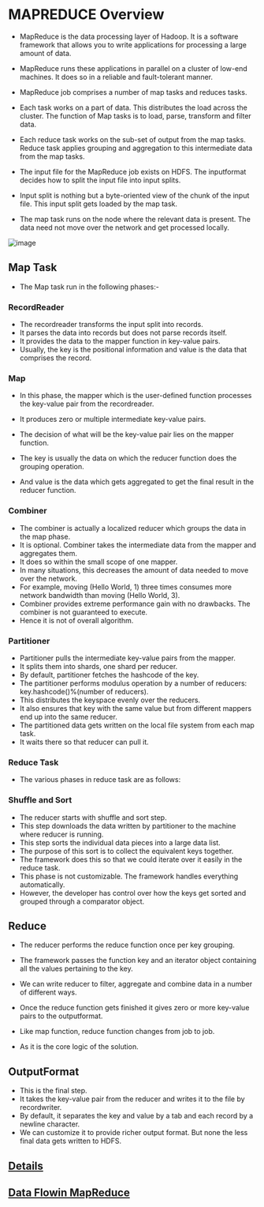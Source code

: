 # MAPREDUCE Overview
* MapReduce is the data processing layer of Hadoop. It is a software framework that allows you to write applications for processing a large amount of data. 
* MapReduce runs these applications in parallel on a cluster of low-end machines. It does so in a reliable and fault-tolerant manner.

* MapReduce job comprises a number of map tasks and reduces tasks. 
* Each task works on a part of data. This distributes the load across the cluster. The function of Map tasks is to load, parse, transform and filter data. 
* Each reduce task works on the sub-set of output from the map tasks. Reduce task applies grouping and aggregation to this intermediate data from the map tasks.

* The input file for the MapReduce job exists on HDFS. The inputformat decides how to split the input file into input splits. 
* Input split is nothing but a byte-oriented view of the chunk of the input file. This input split gets loaded by the map task. 
* The map task runs on the node where the relevant data is present. The data need not move over the network and get processed locally.

![image](https://user-images.githubusercontent.com/63589909/86326484-6758a880-bc5f-11ea-936b-a7b1d79a1cbe.png)

## Map Task
* The Map task run in the following phases:-

### RecordReader
* The recordreader transforms the input split into records.
* It parses the data into records but does not parse records itself. 
* It provides the data to the mapper function in key-value pairs. 
* Usually, the key is the positional information and value is the data that comprises the record.

### Map
* In this phase, the mapper which is the user-defined function processes the key-value pair from the recordreader. 
* It produces zero or multiple intermediate key-value pairs.

* The decision of what will be the key-value pair lies on the mapper function. 
* The key is usually the data on which the reducer function does the grouping operation. 
* And value is the data which gets aggregated to get the final result in the reducer function.

### Combiner
* The combiner is actually a localized reducer which groups the data in the map phase. 
* It is optional. Combiner takes the intermediate data from the mapper and aggregates them. 
* It does so within the small scope of one mapper. 
* In many situations, this decreases the amount of data needed to move over the network. 
* For example, moving (Hello World, 1) three times consumes more network bandwidth than moving (Hello World, 3). 
* Combiner provides extreme performance gain with no drawbacks. The combiner is not guaranteed to execute. 
* Hence it is not of overall algorithm.

### Partitioner
* Partitioner pulls the intermediate key-value pairs from the mapper. 
* It splits them into shards, one shard per reducer. 
* By default, partitioner fetches the hashcode of the key. 
* The partitioner performs modulus operation by a number of reducers: key.hashcode()%(number of reducers). 
* This distributes the keyspace evenly over the reducers. 
* It also ensures that key with the same value but from different mappers end up into the same reducer. 
* The partitioned data gets written on the local file system from each map task. 
* It waits there so that reducer can pull it.

### Reduce Task
* The various phases in reduce task are as follows:

### Shuffle and Sort
* The reducer starts with shuffle and sort step. 
* This step downloads the data written by partitioner to the machine where reducer is running. 
* This step sorts the individual data pieces into a large data list. 
* The purpose of this sort is to collect the equivalent keys together. 
* The framework does this so that we could iterate over it easily in the reduce task. 
* This phase is not customizable. The framework handles everything automatically. 
* However, the developer has control over how the keys get sorted and grouped through a comparator object.


## Reduce
* The reducer performs the reduce function once per key grouping. 
* The framework passes the function key and an iterator object containing all the values pertaining to the key.

* We can write reducer to filter, aggregate and combine data in a number of different ways.
* Once the reduce function gets finished it gives zero or more key-value pairs to the outputformat. 
* Like map function, reduce function changes from job to job. 
* As it is the core logic of the solution.

## OutputFormat
* This is the final step. 
* It takes the key-value pair from the reducer and writes it to the file by recordwriter. 
* By default, it separates the key and value by a tab and each record by a newline character. 
* We can customize it to provide richer output format. But none the less final data gets written to HDFS.

## [Details](https://data-flair.training/blogs/hadoop-mapreduce-tutorial/)
## [Data Flowin MapReduce](https://data-flair.training/blogs/how-hadoop-mapreduce-works/)
